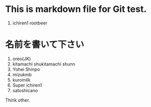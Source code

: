 # This is markdown file for Git test.

1. ichiren1
rootbeer

# 名前を書いて下さい  

1. oreo(JK)
2. kitamachi shukitamachi shunn 
3. Yohei Shinpo 
4. mizukmb
5. kuromilk
6. Super ichiren1
7. satoshicano

Think other.